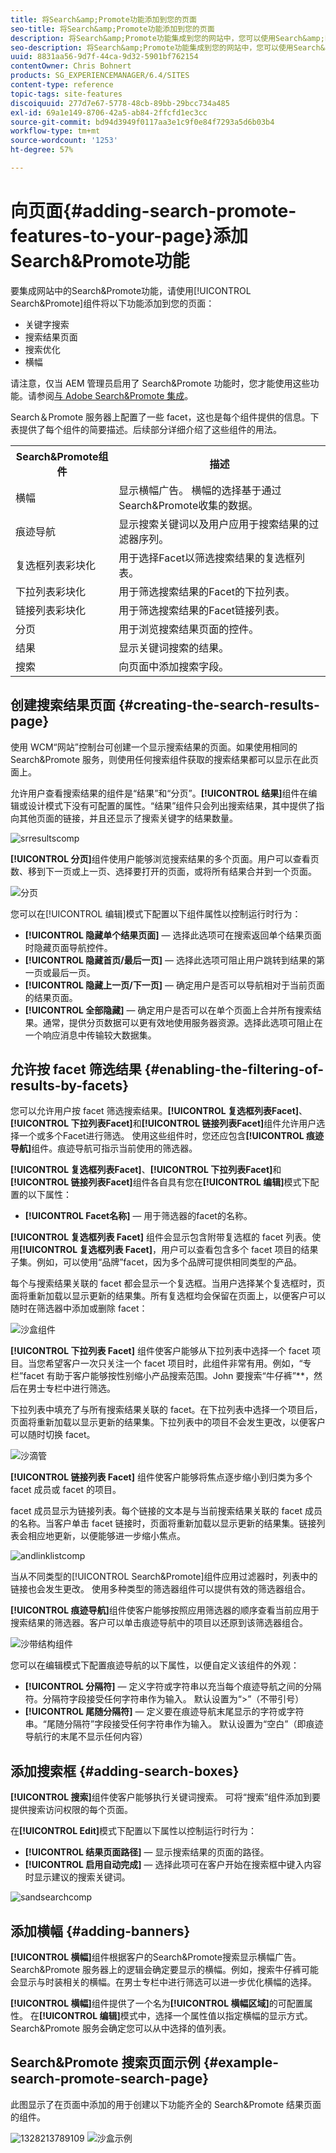 ```yaml
---
title: 将Search&amp;Promote功能添加到您的页面
seo-title: 将Search&amp;Promote功能添加到您的页面
description: 将Search&amp;Promote功能集成到您的网站中，您可以使用Search&amp;Promote组件向您的页面添加关键词搜索、搜索结果页面搜索优化和横幅等功能。
seo-description: 将Search&amp;Promote功能集成到您的网站中，您可以使用Search&amp;Promote组件向您的页面添加关键词搜索、搜索结果页面搜索优化和横幅等功能。
uuid: 8831aa56-9d7f-44ca-9d32-5901bf762154
contentOwner: Chris Bohnert
products: SG_EXPERIENCEMANAGER/6.4/SITES
content-type: reference
topic-tags: site-features
discoiquuid: 277d7e67-5778-48cb-89bb-29bcc734a485
exl-id: 69a1e149-8706-42a5-ab84-2ffcfd1ec3cc
source-git-commit: bd94d3949f0117aa3e1c9f0e84f7293a5d6b03b4
workflow-type: tm+mt
source-wordcount: '1253'
ht-degree: 57%

---
```


# 向页面{#adding-search-promote-features-to-your-page}添加Search&amp;Promote功能

要集成网站中的Search&amp;Promote功能，请使用[!UICONTROL Search&amp;Promote]组件将以下功能添加到您的页面：

* 关键字搜索
* 搜索结果页面
* 搜索优化
* 横幅

请注意，仅当 AEM 管理员启用了 Search&amp;Promote 功能时，您才能使用这些功能。请参阅[与 Adobe Search&amp;Promote 集成](/help/sites-administering/search-and-promote.md)。

Search＆Promote 服务器上配置了一些 facet，这也是每个组件提供的信息。下表提供了每个组件的简要描述。后续部分详细介绍了这些组件的用法。

<table> 
 <tbody> 
  <tr> 
   <th>Search&amp;Promote组件</th> 
   <th>描述</th> 
  </tr> 
  <tr> 
   <td>横幅</td> 
   <td>显示横幅广告。 横幅的选择基于通过Search&amp;Promote收集的数据。<br /> </td> 
  </tr> 
  <tr> 
   <td>痕迹导航</td> 
   <td>显示搜索关键词以及用户应用于搜索结果的过滤器序列。</td> 
  </tr> 
  <tr> 
   <td>复选框列表彩块化</td> 
   <td>用于选择Facet以筛选搜索结果的复选框列表。</td> 
  </tr> 
  <tr> 
   <td>下拉列表彩块化</td> 
   <td>用于筛选搜索结果的Facet的下拉列表。</td> 
  </tr> 
  <tr> 
   <td>链接列表彩块化</td> 
   <td>用于筛选搜索结果的Facet链接列表。</td> 
  </tr> 
  <tr> 
   <td>分页</td> 
   <td>用于浏览搜索结果页面的控件。</td> 
  </tr> 
  <tr> 
   <td>结果</td> 
   <td>显示关键词搜索的结果。</td> 
  </tr> 
  <tr> 
   <td>搜索</td> 
   <td>向页面中添加搜索字段。</td> 
  </tr> 
 </tbody> 
</table>

## 创建搜索结果页面 {#creating-the-search-results-page}

使用 WCM“网站”控制台可创建一个显示搜索结果的页面。如果使用相同的 Search&amp;Promote 服务，则使用任何搜索组件获取的搜索结果都可以显示在此页面上。

允许用户查看搜索结果的组件是“结果”和“分页”。**[!UICONTROL 结果]**&#x200B;组件在编辑或设计模式下没有可配置的属性。“结果”组件只会列出搜索结果，其中提供了指向其他页面的链接，并且还显示了搜索关键字的结果数量。

![srresultscomp](assets/srchresultscomp.png)

**[!UICONTROL 分页]**&#x200B;组件使用户能够浏览搜索结果的多个页面。用户可以查看页数、移到下一页或上一页、选择要打开的页面，或将所有结果合并到一个页面。

![分页](assets/srchpagination.png)

您可以在[!UICONTROL 编辑]模式下配置以下组件属性以控制运行时行为：

* **[!UICONTROL 隐藏单个结果页面]**  — 选择此选项可在搜索返回单个结果页面时隐藏页面导航控件。
* **[!UICONTROL 隐藏首页/最后一页]**  — 选择此选项可阻止用户跳转到结果的第一页或最后一页。
* **[!UICONTROL 隐藏上一页/下一页]**  — 确定用户是否可以导航相对于当前页面的结果页面。
* **[!UICONTROL 全部隐藏]**  — 确定用户是否可以在单个页面上合并所有搜索结果。通常，提供分页数据可以更有效地使用服务器资源。选择此选项可阻止在一个响应消息中传输较大数据集。

## 允许按 facet 筛选结果  {#enabling-the-filtering-of-results-by-facets}

您可以允许用户按 facet 筛选搜索结果。**[!UICONTROL 复选框列表Facet]**、**[!UICONTROL 下拉列表Facet]**&#x200B;和&#x200B;**[!UICONTROL 链接列表Facet]**&#x200B;组件允许用户选择一个或多个Facet进行筛选。 使用这些组件时，您还应包含&#x200B;**[!UICONTROL 痕迹导航]**&#x200B;组件。痕迹导航可指示当前使用的筛选器。

**[!UICONTROL 复选框列表Facet]**、**[!UICONTROL 下拉列表Facet]**&#x200B;和&#x200B;**[!UICONTROL 链接列表Facet]**&#x200B;组件各自具有您在&#x200B;**[!UICONTROL 编辑]**&#x200B;模式下配置的以下属性：

* **[!UICONTROL Facet名称]**  — 用于筛选器的facet的名称。

**[!UICONTROL 复选框列表 Facet]** 组件会显示包含附带复选框的 facet 列表。使用&#x200B;**[!UICONTROL 复选框列表 Facet]**，用户可以查看包含多个 facet 项目的结果子集。例如，可以使用“品牌”facet，因为多个品牌可提供相同类型的产品。

每个与搜索结果关联的 facet 都会显示一个复选框。当用户选择某个复选框时，页面将重新加载以显示更新的结果集。所有复选框均会保留在页面上，以便客户可以随时在筛选器中添加或删除 facet：

![沙盒组件](assets/sandpcheckboxcomp.png)

**[!UICONTROL 下拉列表 Facet]** 组件使客户能够从下拉列表中选择一个 facet 项目。当您希望客户一次只关注一个 facet 项目时，此组件非常有用。例如，“专栏”facet 有助于客户能够按性别缩小产品搜索范围。John 要搜索“牛仔裤”**，然后在男士专栏中进行筛选。

下拉列表中填充了与所有搜索结果关联的 facet。在下拉列表中选择一个项目后，页面将重新加载以显示更新的结果集。下拉列表中的项目不会发生更改，以便客户可以随时切换 facet。

![沙滴管](assets/sandpdropdowndepartment.png)

**[!UICONTROL 链接列表 Facet]** 组件使客户能够将焦点逐步缩小到归类为多个 facet 成员或 facet 的项目。

facet 成员显示为链接列表。每个链接的文本是与当前搜索结果关联的 facet 成员的名称。当客户单击 facet 链接时，页面将重新加载以显示更新的结果集。链接列表会相应地更新，以便能够进一步缩小焦点。

![andlinklistcomp](assets/sandplinklistcomp.png)

当从不同类型的[!UICONTROL Search&amp;Promote]组件应用过滤器时，列表中的链接也会发生更改。 使用多种类型的筛选器组件可以提供有效的筛选器组合。

**[!UICONTROL 痕迹导航]**&#x200B;组件使客户能够按照应用筛选器的顺序查看当前应用于搜索结果的筛选器。客户可以单击痕迹导航中的项目以还原到该筛选器组合。

![沙带结构组件](assets/sandpbreadcrumbcomp.png)

您可以在编辑模式下配置痕迹导航的以下属性，以便自定义该组件的外观：

* **[!UICONTROL 分隔符]**  — 定义字符或字符串以充当每个痕迹导航之间的分隔符。分隔符字段接受任何字符串作为输入。 默认设置为“>”（不带引号）
* **[!UICONTROL 尾随分隔符]**  — 定义要在痕迹导航末尾显示的字符或字符串。“尾随分隔符”字段接受任何字符串作为输入。 默认设置为“空白”（即痕迹导航行的末尾不显示任何内容）

## 添加搜索框 {#adding-search-boxes}

**[!UICONTROL 搜索]**&#x200B;组件使客户能够执行关键词搜索。 可将“搜索”组件添加到要提供搜索访问权限的每个页面。

在&#x200B;**[!UICONTROL Edit]**&#x200B;模式下配置以下属性以控制运行时行为：

* **[!UICONTROL 结果页面路径]**  — 显示搜索结果的页面的路径。
* **[!UICONTROL 启用自动完成]**  — 选择此项可在客户开始在搜索框中键入内容时显示建议的搜索关键词。

![sandsearchcomp](assets/sandpsearchcomp.png)

## 添加横幅 {#adding-banners}

**[!UICONTROL 横幅]**&#x200B;组件根据客户的Search&amp;Promote搜索显示横幅广告。 Search&amp;Promote 服务器上的逻辑会确定要显示的横幅。例如，搜索牛仔裤可能会显示与时装相关的横幅。在男士专栏中进行筛选可以进一步优化横幅的选择。

**[!UICONTROL 横幅]**&#x200B;组件提供了一个名为&#x200B;**[!UICONTROL 横幅区域]**&#x200B;的可配置属性。 在&#x200B;**[!UICONTROL 编辑]**&#x200B;模式中，选择一个属性值以指定横幅的显示方式。 Search&amp;Promote 服务会确定您可以从中选择的值列表。

## Search&amp;Promote 搜索页面示例 {#example-search-promote-search-page}

此图显示了在页面中添加的用于创建以下功能齐全的 Search&amp;Promote 结果页面的组件。

![1328213789109](assets/1328213789109.png) ![沙盒示例](assets/sandppageexample.png)
